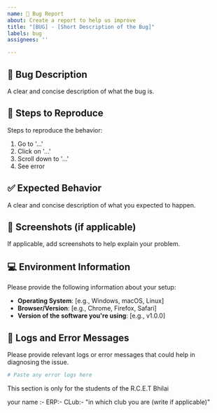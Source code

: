 ```yaml
---
name: 🐛 Bug Report
about: Create a report to help us improve
title: "[BUG] - [Short Description of the Bug]"
labels: bug
assignees: ''

---
```


## 🐞 Bug Description
A clear and concise description of what the bug is.

## 🔄 Steps to Reproduce
Steps to reproduce the behavior:
1. Go to '...'
2. Click on '...'
3. Scroll down to '...'
4. See error

## ✅ Expected Behavior
A clear and concise description of what you expected to happen.

## 📸 Screenshots (if applicable)
If applicable, add screenshots to help explain your problem.

## 💻 Environment Information
Please provide the following information about your setup:
- **Operating System**: [e.g., Windows, macOS, Linux]
- **Browser/Version**: [e.g., Chrome, Firefox, Safari]
- **Version of the software you're using**: [e.g., v1.0.0]

## 📝 Logs and Error Messages
Please provide relevant logs or error messages that could help in diagnosing the issue.

```bash
# Paste any error logs here
```

This section is only for the students of the R.C.E.T Bhilai

your name :-
ERP:-
CLub:- "in which club you are (write if applicable)"